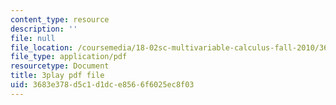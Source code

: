 ```yaml
---
content_type: resource
description: ''
file: null
file_location: /coursemedia/18-02sc-multivariable-calculus-fall-2010/3683e378d5c1d1dce8566f6025ec8f03_BbNMKMicWy8.pdf
file_type: application/pdf
resourcetype: Document
title: 3play pdf file
uid: 3683e378-d5c1-d1dc-e856-6f6025ec8f03
---
```

